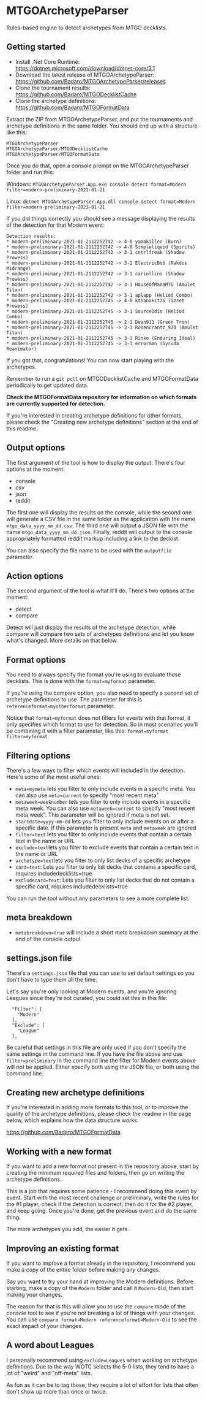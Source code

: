 # MTGOArchetypeParser

Rules-based engine to detect archetypes from MTGO decklists.

## Getting started

* Install .Net Core Runtime: https://dotnet.microsoft.com/download/dotnet-core/3.1
* Download the latest release of MTGOArchetypeParser: https://github.com/Badaro/MTGOArchetypeParser/releases
* Clone the tournament results: https://github.com/Badaro/MTGODecklistCache
* Clone the archetype definitions: https://github.com/Badaro/MTGOFormatData

Extract the ZIP from MTGOArchetypeParser, and put the tournaments and archetype definitions in the same folder. You should end up with a structure like this:

```
MTGOArchetypeParser
MTGOArchetypeParser/MTGODecklistCache
MTGOArchetypeParser/MTGOFormatData
```
Once you do that, open a console prompt on the MTGOArchetypeParser folder and run this:

Windows:
```MTGOArchetypeParser.App.exe console detect format=Modern filter=modern-preliminary-2021-01-21```

Linux: 
```dotnet MTGOArchetypeParser.App.dll console detect format=Modern filter=modern-preliminary-2021-01-21```

If you did things correctly you should see a message displaying the results of the detection for that Modern event:

```
Detection results:
* modern-preliminary-2021-01-2112252742 -> 4-0 yamakiller (Burn)
* modern-preliminary-2021-01-2112252742 -> 4-0 Simpleliquid (Spirits)
* modern-preliminary-2021-01-2112252742 -> 3-1 cntrlfreak (Shadow Prowess)
* modern-preliminary-2021-01-2112252742 -> 3-1 ElectricBob (Rakdos Midrange)
* modern-preliminary-2021-01-2112252742 -> 3-1 cariollins (Shadow Prowess)
* modern-preliminary-2021-01-2112252742 -> 3-1 HouseOfManaMTG (Amulet Titan)
* modern-preliminary-2021-01-2112252742 -> 3-1 aplapp (Heliod Combo)
* modern-preliminary-2021-01-2112252745 -> 4-0 kthanakit26 (Izzet Prowess)
* modern-preliminary-2021-01-2112252745 -> 3-1 SourceOdin (Heliod Combo)
* modern-preliminary-2021-01-2112252745 -> 2-1 Dean911 (Green Tron)
* modern-preliminary-2021-01-2112252745 -> 3-1 Rosencrantz_920 (Amulet Titan)
* modern-preliminary-2021-01-2112252745 -> 3-1 Rinko (Enduring Ideal)
* modern-preliminary-2021-01-2112252745 -> 3-1 errorman (Gyruda Reanimator)
```
If you got that, congratulations! You can now start playing with the archetypes. 

Remember to run a ```git pull``` on MTGODecklistCache and MTGOFormatData periodically to get updated data.

**Check the MTGOFormatData repository for information on which formats are currently supported for detection.**

If you're interested in creating archetype definitions for other formats, please check the "Creating new archetype definitions" section at the end of this readme.

## Output options

The first argument of the tool is how to display the output. There's four options at the moment:

* console
* csv
* json
* reddit

The first one will display the results on the console, while the second one will generate a CSV file in the same folder as the application with the name ```mtgo_data_yyyy_mm_dd.csv```. The third one will output a JSON file with the name ```mtgo_data_yyyy_mm_dd.json```. Finally, reddit will output to the console appropriately formatted reddit markup including a link to the deckist.

You can also specify the file name to be used with the ```outputfile``` parameter.

## Action options

The second argument of the tool is what it'll do. There's two options at the moment:

* detect
* compare

Detect will just display the results of the archetype detection, while compare will compare two sets of archetypes definitions and let you know what's changed. More details on that below.

## Format options

You need to always specify the format you're using to evaluate those decklists. This is done with the ```format=myformat``` parameter. 

If you're using the compare option, you also need to specify a second set of archetype definitions to use. The parameter for this is ```referenceformat=myotherformat``` parameter.

Notice that ```format=myformat``` does *not* filters for events with that format, it only specifies which format to use for detection. So in most scenarios you'll be combining it with a filter parameter, like this: ```format=myformat filter=myformat```

## Filtering options

There's a few ways to filter which events will included in the detection. Here's some of the most useful ones:

* ```meta=mymeta``` lets you filter to only include events in a specific meta.  You can also use ```meta=current``` to specify "most recent meta"
* ```metaweek=weeknumber``` lets you filter to only include events in a specific meta week. You can also use ```metaweek=current``` to specify "most recent meta week". This parameter will be ignored if meta is not set.
* ```startdate=yyyy-mm-dd``` lets you filter to only include events on or after a specific date. If this parameter is present ```meta``` and ```metaweek``` are ignored
* ```filter=text``` lets you filter to only include events that contain a certain text in the name or URL
* ```exclude=text```lets you filter to exclude events that contain a certain text in the name or URL
* ```archetype=text```lets you filter to only list decks of a specific archetype
* ```card=text```: Lets you filter to only list decks that contains a specific card, requires includedecklists=true
* ```excludecard=text```: Lets you filter to only list decks that do not contain a specific card, requires includedecklists=true

You can run the tool without any parameters to see a more complete list.

## meta breakdown

* ```metabreakdown=true``` will include a short meta breakdown summary at the end of the console output

## settings.json file

There's a ```settings.json``` file that you can use to set default settings so you don't have to type them all the time.

Let's say you're only looking at Modern events, and you're ignoring Leagues since they're not curated, you could set this in this file:

```   
  "Filter": [
    "Modern"
  ],
  "Exclude": [
    "League"
  ],
```

Be careful that settings in this file are only used if you don't specify the same settings in the command line. If you have the file above and use ```filter=preliminary``` in the command line the filter for Modern events above will *not* be applied. Either specify both using the JSON file, or both using the command line. 
## Creating new archetype definitions

If you're interested in adding more formats to this tool, or to improve the quality of the archetype definitions, please check the readme in the page below, which explains how the data structure works:

https://github.com/Badaro/MTGOFormatData

## Working with a new format

If you want to add a new format not present in the repository above, start by creating the minimum required files and folders, then go on writing the archetype definitions. 

This is a job that requires some patience - I recommend doing this event by event. Start with the most recent challenge or preliminary, write the rules for the #1 player, check if the detection is correct, then do it for the #2 player, and keep going. Once you're done, get the previous event and do the same thing.

The more archetypes you add, the easier it gets.

## Improving an existing format

If you want to improve a format already in the repository, I recommend you make a copy of the entire folder before making any changes.

Say you want to try your hand at improving the Modern definitions. Before starting, make a copy of the ```Modern``` folder and call it ```Modern-Old```, then start making your changes.

The reason for that is this will allow you to use the ```compare``` mode of the console tool to see if you're not breaking a lot of things with your changes. You can use ```compare format=Modern referenceformat=Modern-Old``` to see the exact impact of your changes.

## A word about Leagues

I personally recommend using ```exclude=Leagues``` when working on archetype definitions. Due to the way WOTC selects the 5-0 lists, they tend to have a lot of "weird" and "off-meta" lists.

As fun as it can be to tag those, they require a lot of effort for lists that often don't show up more than once or twice.
